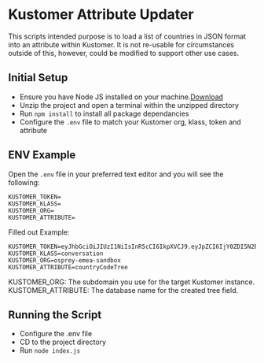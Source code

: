 # Kustomer Attribute Updater

This scripts intended purpose is to load a list of countries in JSON format into an attribute within Kustomer. It is not re-usable for circumstances outside of this, however, could be modified to support other use cases.

## Initial Setup

- Ensure you have Node JS installed on your machine.[Download](https://nodejs.org/en/download)
- Unzip the project and open a terminal within the unzipped directory
- Run `npm install` to install all package dependancies
- Configure the `.env` file to match your Kustomer org, klass, token and attribute

## ENV Example

Open the `.env` file in your preferred text editor and you will see the following:

```
KUSTOMER_TOKEN=
KUSTOMER_KLASS=
KUSTOMER_ORG=
KUSTOMER_ATTRIBUTE=
```

Filled out Example:

```
KUSTOMER_TOKEN=eyJhbGciOiJIUzI1NiIsInR5cCI6IkpXVCJ9.eyJpZCI6IjY0ZDI5N2E2ZTQyZjNiM2Y3ZjIwOGRlNiIsInVzZXIiOiI2NGQASdawdw!#@#Hghfh
KUSTOMER_KLASS=conversation
KUSTOMER_ORG=osprey-emea-sandbox
KUSTOMER_ATTRIBUTE=countryCodeTree
```

KUSTOMER_ORG: The subdomain you use for the target Kustomer instance.
KUSTOMER_ATTRIBUTE: The database name for the created tree field.

## Running the Script

- Configure the .env file
- CD to the project directory
- Run `node index.js`

